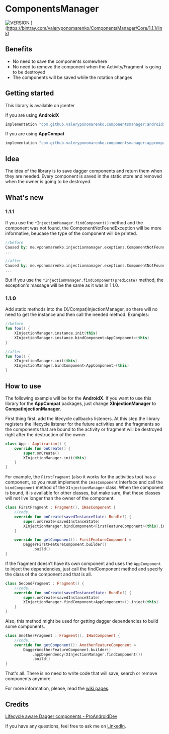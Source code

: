 # ComponentsManager
![VERSION](https://api.bintray.com/packages/valeryponomarenko/ComponentsManager/Core/images/download.svg?version=1.1.1) ](https://bintray.com/valeryponomarenko/ComponentsManager/Core/1.1.1/link)

## Benefits
- No need to save the components somewhere
- No need to remove the component when the Activity/Fragment is going to be destroyed
- The components will be saved while the rotation changes

## Getting started
This library is available on jcenter

If you are using **AndroidX**

```gradle
implementation "com.github.valeryponomarenko.componentsmanager:androidx:LATEST_VERSION"
```
If you are using **AppCompat**

```gradle
implementation "com.github.valeryponomarenko.componentsmanager:appcompat:LATEST_VERSION"
```

## Idea
The idea of the library is to save dagger components and return them when they are needed.
Every component is saved in the static store and removed when the owner is going to be destroyed.

## What's new
### 1.1.1
If you use the `*InjectionManager.findComponent()` method and the component was not found, the ComponentNotFoundException will be more informative, beucase the type of the component will be printed.
```kotlin
//before
Caused by: me.vponomarenko.injectionmanager.exeptions.ComponentNotFoundException: Component for the Function1<java.lang.Object, java.lang.Boolean> was not found
...

//after
Caused by: me.vponomarenko.injectionmanager.exeptions.ComponentNotFoundException: Component of the FragmentChildB type was not found
...
```
But if you use the `*InjectionManager.findComponent(predicate)` method, the exception's massage will be the same as it was in 1.1.0.

### 1.1.0
Add static methods into the (X/Compat)InjectionManager, so there will no need to get the instance and then call the needed method.
Examples:
```kotlin
//before
fun foo() {
    XInjectionManager.instance.init(this)
    XInjectionManager.instance.bindComponent<AppComponent>(this)
}

//after
fun foo() {
    XInjectionManager.init(this)
    XInjectionManager.bindComponent<AppComponent>(this)
}
```

## How to use
The following example will be for the **AndroidX**. If you want to use this library for the **AppCompat** packages, just change **XInjectionManager** to **CompatInjectionManager**.

First thing first, add the lifecycle callbacks listeners. At this step the library registers the lifecycle listener for the future activities and the fragments so the components that are bound to the activity or fragment will be destroyed right after the destruction of the owner.

```kotlin
class App : Application() {
    override fun onCreate() {
        super.onCreate()
        XInjectionManager.init(this)
    }
}
```

For example, the `FirstFragment` (also it works for the activities too) has a component, so you must implement the `IHasComponent` interface and call the `bindComponent` method of the `XInjectionManager` class. When the component is bound, it is available for other classes, but make sure, that these classes will not live longer than the owner of the component.

```kotlin
class FirstFragment : Fragment(), IHasComponent {
    //code...
    override fun onCreate(savedInstanceState: Bundle?) {
        super.onCreate(savedInstanceState)
        XInjectionManager.bindComponent<FirstFeatureComponent>(this).inject(this)
    }

    override fun getComponent(): FirstFeatureComponent =
        DaggerFirstFeatureComponent.builder()
            .build()
}
```

If the fragment doesn’t have its own component and uses the `AppComponent` to inject the dependencies, just call the findComponent method and specify the class of the component and that is all.

```kotlin
class SecondFragment : Fragment() {
    //code...
    override fun onCreate(savedInstanceState: Bundle?) {
        super.onCreate(savedInstanceState)
        XInjectionManager.findComponent<AppComponent>().inject(this)
    }
}
```

Also, this method might be used for getting dagger dependencies to build some components.

```kotlin
class AnotherFragment : Fragment(), IHasComponent {
    //code...
    override fun getComponent(): AnotherFeatureComponent =
        DaggerAnotherFeatureComponent.builder()
            .appDependency(XInjectionManager.findComponent())
            .build()
}
```

That's all. There is no need to write code that will save, search or remove components anymore.

For more information, please, read the [wiki pages](https://github.com/ValeryPonomarenko/ComponentsManager/wiki).

## Credits
[Lifecycle aware Dagger components - ProAndroidDev](https://proandroiddev.com/lifecycle-aware-dagger-components-8c74d01fa15)

If you have any questions, feel free to ask me on [LinkedIn](https://www.linkedin.com/in/ponomarenkovalery/).
